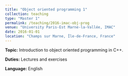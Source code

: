```yaml
---
title: "Object oriented programming 1"
collection: teaching
type: "Master 1"
permalink: /teaching/2016-imac-obj-prog 
venue: "University Paris-Est Marne-la-Vallée, IMAC"
date: 2016-01-01
location: "Champs sur Marne, Île-de-France, France"
---
```

**Topic:** Introduction to object oriented programming in C++.


**Duties:** Lectures and exercises


**Language:** English

